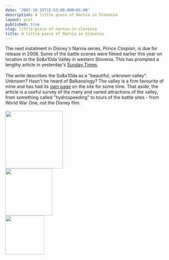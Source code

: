 ```yaml
---
date: '2007-10-15T15:53:00.000+01:00'
description: A little piece of Narnia in Slovenia
layout: post
published: true
slug: little-piece-of-narnia-in-slovenia
title: A little piece of Narnia in Slovenia
---
```


The next instalment in Disney's Narnia series, <span style="font-style: italic;">Prince Caspian</span>, is due for release in 2008. Some of the battle scenes were filmed earlier this year on location in the So&amp;x10da Valley in western Slovenia. This has prompted a lengthy article in yesterday's <a href="http://travel.timesonline.co.uk/tol/life_and_style/travel/destinations/europe/article2642843.ece">Sunday Times</a>. <br /><br />The write describes the So&amp;x10da as a "beautiful, unknown valley". Unknown? Hasn't he heard of Balkanology? The valley is a firm favourite of mine and has had its <a href="http://www.balkanology.com/slovenia/article_soca_valley.html">own page</a> on the site for some time. That aside, the article is a useful survey of the many and varied attractions of the valley, from something called "hydrospeeding" to tours of the battle sites - from World War One, not the Disney film.<br /><br /><a href="http://www.balkanology.com/slovenia/images/slovenia200509_pict0275.jpg"><img alt="" border="0" src="http://www.balkanology.com/slovenia/images/slovenia200509_pict0275.jpg" style="cursor: pointer; cursor: hand; width: 180px;" /></a><br /><a href="http://www.balkanology.com/slovenia/images/slovenia200509_pict0255.jpg"><img alt="" border="0" src="http://www.balkanology.com/slovenia/images/slovenia200509_pict0255.jpg" style="cursor: pointer; cursor: hand; width: 147px;" /></a><br /><a href="http://www.balkanology.com/slovenia/images/slovenia200509_pict0427.jpg"><img alt="" border="0" src="http://www.balkanology.com/slovenia/images/slovenia200509_pict0427.jpg" style="cursor: pointer; cursor: hand; width: 122px;" /></a>